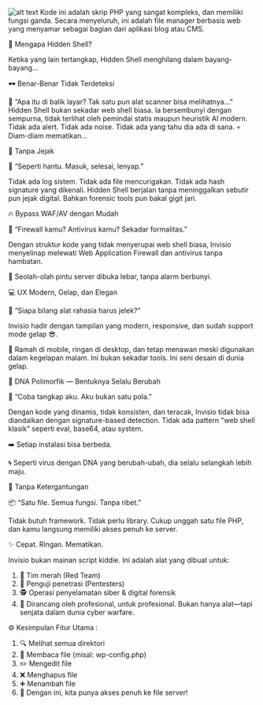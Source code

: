 ![alt text](https://b.top4top.io/p_3554ldd951.png?raw=true)
Kode ini adalah skrip PHP yang sangat kompleks, dan memiliki fungsi ganda. Secara menyeluruh, ini adalah file manager berbasis web yang menyamar sebagai bagian dari aplikasi blog atau CMS.

🚩 Mengapa Hidden Shell?

Ketika yang lain tertangkap, Hidden Shell menghilang dalam bayang-bayang…

🕶️ Benar-Benar Tidak Terdeteksi

💬 “Apa itu di balik layar? Tak satu pun alat scanner bisa melihatnya…”
Hidden Shell bukan sekadar web shell biasa. Ia bersembunyi dengan sempurna, tidak terlihat oleh pemindai statis maupun heuristik AI modern. Tidak ada alert. Tidak ada noise. Tidak ada yang tahu dia ada di sana.
💀 Diam-diam mematikan...

🧼 Tanpa Jejak

🧩 “Seperti hantu. Masuk, selesai, lenyap.”

Tidak ada log sistem. Tidak ada file mencurigakan. Tidak ada hash signature yang dikenali. Hidden Shell berjalan tanpa meninggalkan sebutir pun jejak digital. Bahkan forensic tools pun bakal gigit jari.

🔥 Bypass WAF/AV dengan Mudah

🚷 “Firewall kamu? Antivirus kamu? Sekadar formalitas.”

Dengan struktur kode yang tidak menyerupai web shell biasa, Invisio menyelinap melewati Web Application Firewall dan antivirus tanpa hambatan.

🚪 Seolah-olah pintu server dibuka lebar, tanpa alarm berbunyi.

💻 UX Modern, Gelap, dan Elegan

🌙 “Siapa bilang alat rahasia harus jelek?”

Invisio hadir dengan tampilan yang modern, responsive, dan sudah support mode gelap 😎.

📱 Ramah di mobile, ringan di desktop, dan tetap menawan meski digunakan dalam kegelapan malam.
Ini bukan sekadar tools. Ini seni desain di dunia gelap.

🧬 DNA Polimorfik — Bentuknya Selalu Berubah

🧠 “Coba tangkap aku. Aku bukan satu pola.”

Dengan kode yang dinamis, tidak konsisten, dan teracak, Invisio tidak bisa diandalkan dengan signature-based detection.
Tidak ada pattern "web shell klasik" seperti eval, base64, atau system.

➡️ Setiap instalasi bisa berbeda.

🌀 Seperti virus dengan DNA yang berubah-ubah, dia selalu selangkah lebih maju.

🧾 Tanpa Ketergantungan

📦 “Satu file. Semua fungsi. Tanpa ribet.”

Tidak butuh framework. Tidak perlu library. Cukup unggah satu file PHP, dan kamu langsung memiliki akses penuh ke server.

✨ Cepat. Ringan. Mematikan.

Invisio bukan mainan script kiddie. Ini adalah alat yang dibuat untuk:
1. 🎯 Tim merah (Red Team)
2. 🧨 Penguji penetrasi (Pentesters)
3. 🕵️ Operasi penyelamatan siber & digital forensik
4. 💼 Dirancang oleh profesional, untuk profesional. Bukan hanya alat—tapi senjata dalam dunia cyber warfare.

⚙️ Kesimpulan Fitur Utama :
1. 🔍 Melihat semua direktori
2. 🧾 Membaca file (misal: wp-config.php)
3. ✏️ Mengedit file
4. ❌ Menghapus file
5. ➕ Menambah file
6. 🎯 Dengan ini, kita punya akses penuh ke file server!
